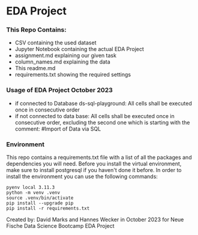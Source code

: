 # EDA Project
### This Repo Contains:
- CSV containing the used dataset
- Jupyter Notebook containing the actual EDA Project
- assignment.md explaining our given task
- column_names.md explaining the data
- This readme.md
- requirements.txt showing the required settings
### Usage of EDA Project October 2023
- if connected to Database ds-sql-playground:
All cells shall be executed once in consecutive order
- if not connected to data base: All cells shall be executed once in consecutive order, excluding the second one which is starting with the comment: #Import of Data via SQL
### Environment
This repo contains a requirements.txt file with a list of all the packages and dependencies you will need. Before you install the virtual environment, make sure to install postgresql if you haven't done it before.
In order to install the environment you can use the following commands:
```
pyenv local 3.11.3
python -m venv .venv
source .venv/bin/activate
pip install --upgrade pip
pip install -r requirements.txt
```
Created by: David Marks and Hannes Wecker in October 2023 for Neue Fische Data Science Bootcamp EDA Project

